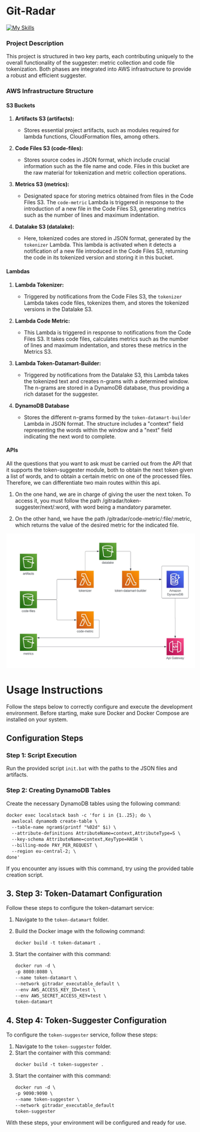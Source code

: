 # Git-Radar
[![My Skills](https://skillicons.dev/icons?i=java,aws&perline=3)](https://skillicons.dev)

### Project Description
This project is structured in two key parts, each contributing uniquely to the overall functionality of the suggester: metric collection and code file tokenization. Both phases are integrated into AWS infrastructure to provide a robust and efficient suggester.

### AWS Infrastructure Structure
#### S3 Buckets
1. **Artifacts S3 (artifacts):**
   - Stores essential project artifacts, such as modules required for lambda functions, CloudFormation files, among others.

2. **Code Files S3 (code-files):**
   - Stores source codes in JSON format, which include crucial information such as the file name and code. Files in this bucket are the raw material for tokenization and metric collection operations.

3. **Metrics S3 (metrics):**
   - Designated space for storing metrics obtained from files in the Code Files S3. The `code-metric` Lambda is triggered in response to the introduction of a new file in the Code Files S3, generating metrics such as the number of lines and maximum indentation.

4. **Datalake S3 (datalake):**
   - Here, tokenized codes are stored in JSON format, generated by the `tokenizer` Lambda. This lambda is activated when it detects a notification of a new file introduced in the Code Files S3, returning the code in its tokenized version and storing it in this bucket.

#### Lambdas
1. **Lambda Tokenizer:**
   - Triggered by notifications from the Code Files S3, the `tokenizer` Lambda takes code files, tokenizes them, and stores the tokenized versions in the Datalake S3.

2. **Lambda Code Metric:**
   - This Lambda is triggered in response to notifications from the Code Files S3. It takes code files, calculates metrics such as the number of lines and maximum indentation, and stores these metrics in the Metrics S3.

3. **Lambda Token-Datamart-Builder:**
   - Triggered by notifications from the Datalake S3, this Lambda takes the tokenized text and creates n-grams with a determined window. The n-grams are stored in a DynamoDB database, thus providing a rich dataset for the suggester.

4. **DynamoDB Database**
   - Stores the different n-grams formed by the `token-datamart-builder` Lambda in JSON format. The structure includes a "context" field representing the words within the window and a "next" field indicating the next word to complete.

#### APIs
All the questions that you want to ask must be carried out from the API that it supports the token-suggester module, both to obtain the next token given a list of words, and to obtain a certain metric on one of the processed files. Therefore, we can differentiate two main routes within this api.

1. On the one hand, we are in charge of giving the user the next token. To access it, you must follow the path /gitradar/token-suggester/next/:word, with word being a mandatory parameter.

2. On the other hand, we have the path /gitradar/code-metric/:file/:metric, which returns the value of the desired metric for the indicated file.

![Infrastructure](readme-resources/infrastructure.jpg)





# Usage Instructions

Follow the steps below to correctly configure and execute the development environment. Before starting, make sure Docker and Docker Compose are installed on your system.

## Configuration Steps

### Step 1: Script Execution

Run the provided script `init.bat` with the paths to the JSON files and artifacts.

### Step 2: Creating DynamoDB Tables

Create the necessary DynamoDB tables using the following command:

```shell
docker exec localstack bash -c 'for i in {1..25}; do \
  awslocal dynamodb create-table \
  --table-name ngram$(printf "%02d" $i) \
  --attribute-definitions AttributeName=context,AttributeType=S \
  --key-schema AttributeName=context,KeyType=HASH \
  --billing-mode PAY_PER_REQUEST \
  --region eu-central-2; \
done'
```
If you encounter any issues with this command, try using the provided table creation script.

## 3. Step 3: Token-Datamart Configuration

Follow these steps to configure the token-datamart service:

1. Navigate to the `token-datamart` folder.

2. Build the Docker image with the following command:
    ```
    docker build -t token-datamart .
    ```
3. Start the container with this command:
    ```
    docker run -d \
    -p 8080:8080 \
    --name token-datamart \
    --network gitradar_executable_default \
    --env AWS_ACCESS_KEY_ID=test \
    --env AWS_SECRET_ACCESS_KEY=test \
    token-datamart
    ```
## 4. Step 4: Token-Suggester Configuration

To configure the `token-suggester` service, follow these steps:

1. Navigate to the `token-suggester` folder.
2. Start the container with this command:
    ```
    docker build -t token-suggester .
    ```
3. Start the container with this command:
    ```
    docker run -d \
    -p 9090:9090 \
    --name token-suggester \
    --network gitradar_executable_default
    token-suggester
    ```
With these steps, your environment will be configured and ready for use.

